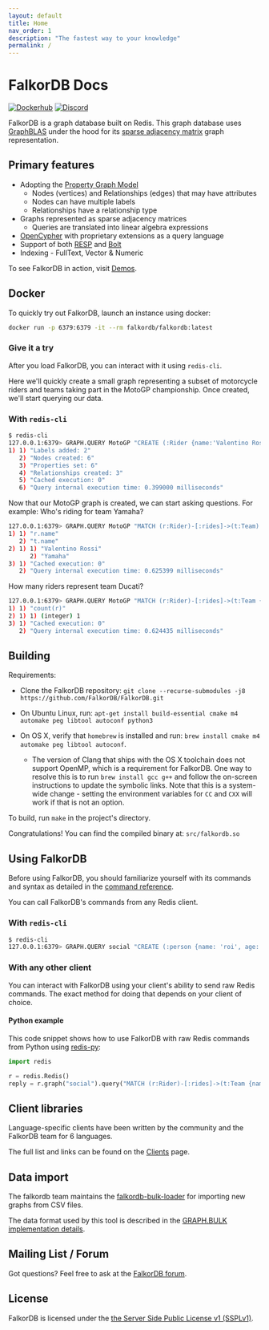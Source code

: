 ```yaml
---
layout: default
title: Home
nav_order: 1
description: "The fastest way to your knowledge"
permalink: /
---
```


# FalkorDB Docs

[![Dockerhub](https://img.shields.io/docker/pulls/falkordb/falkordb?label=Docker)](https://hub.docker.com/r/falkordb/falkordb/)
[![Discord](https://img.shields.io/discord/1146782921294884966?style=flat-square)](https://discord.gg/ErBEqN9E)

FalkorDB is a graph database built on Redis. This graph database uses [GraphBLAS](http://faculty.cse.tamu.edu/davis/GraphBLAS.html) under the hood for its [sparse adjacency matrix](https://en.wikipedia.org/wiki/Adjacency_matrix) graph representation.

## Primary features

* Adopting the [Property Graph Model](https://github.com/opencypher/openCypher/blob/master/docs/property-graph-model.adoc)
  * Nodes (vertices) and Relationships (edges) that may have attributes
  * Nodes can have multiple labels
  * Relationships have a relationship type
* Graphs represented as sparse adjacency matrices
  * Queries are translated into linear algebra expressions
* [OpenCypher](http://www.opencypher.org/) with proprietary extensions as a query language
* Support of both [RESP](https://redis.io/docs/reference/protocol-spec/) and [Bolt](https://en.wikipedia.org/wiki/Bolt_(network_protocol))
* Indexing - FullText, Vector & Numeric

To see FalkorDB in action, visit [Demos](https://github.com/FalkorDB/FalkorDB/tree/master/demo).

## Docker

To quickly try out FalkorDB, launch an instance using docker:

```sh
docker run -p 6379:6379 -it --rm falkordb/falkordb:latest
```

### Give it a try

After you load FalkorDB, you can interact with it using `redis-cli`.

Here we'll quickly create a small graph representing a subset of motorcycle riders and teams taking part in the MotoGP championship. Once created, we'll start querying our data.

### With `redis-cli`

```sh
$ redis-cli
127.0.0.1:6379> GRAPH.QUERY MotoGP "CREATE (:Rider {name:'Valentino Rossi'})-[:rides]->(:Team {name:'Yamaha'}), (:Rider {name:'Dani Pedrosa'})-[:rides]->(:Team {name:'Honda'}), (:Rider {name:'Andrea Dovizioso'})-[:rides]->(:Team {name:'Ducati'})"
1) 1) "Labels added: 2"
   2) "Nodes created: 6"
   3) "Properties set: 6"
   4) "Relationships created: 3"
   5) "Cached execution: 0"
   6) "Query internal execution time: 0.399000 milliseconds"
```

Now that our MotoGP graph is created, we can start asking questions. For example:
Who's riding for team Yamaha?

```sh
127.0.0.1:6379> GRAPH.QUERY MotoGP "MATCH (r:Rider)-[:rides]->(t:Team) WHERE t.name = 'Yamaha' RETURN r.name, t.name"
1) 1) "r.name"
   2) "t.name"
2) 1) 1) "Valentino Rossi"
      2) "Yamaha"
3) 1) "Cached execution: 0"
   2) "Query internal execution time: 0.625399 milliseconds"
```

How many riders represent team Ducati?

```sh
127.0.0.1:6379> GRAPH.QUERY MotoGP "MATCH (r:Rider)-[:rides]->(t:Team {name:'Ducati'}) RETURN count(r)"
1) 1) "count(r)"
2) 1) 1) (integer) 1
3) 1) "Cached execution: 0"
   2) "Query internal execution time: 0.624435 milliseconds"
```

## Building

Requirements:

* Clone the FalkorDB repository: `git clone --recurse-submodules -j8 https://github.com/FalkorDB/FalkorDB.git`

* On Ubuntu Linux, run: `apt-get install build-essential cmake m4 automake peg libtool autoconf python3`

* On OS X, verify that `homebrew` is installed and run: `brew install cmake m4 automake peg libtool autoconf`.
    * The version of Clang that ships with the OS X toolchain does not support OpenMP, which is a requirement for FalkorDB. One way to resolve this is to run `brew install gcc g++` and follow the on-screen instructions to update the symbolic links. Note that this is a system-wide change - setting the environment variables for `CC` and `CXX` will work if that is not an option.

To build, run `make` in the project's directory.

Congratulations! You can find the compiled binary at: `src/falkordb.so`

## Using FalkorDB

Before using FalkorDB, you should familiarize yourself with its commands and syntax as detailed in the
[command reference](/commands).

You can call FalkorDB's commands from any Redis client.

### With `redis-cli`

```sh
$ redis-cli
127.0.0.1:6379> GRAPH.QUERY social "CREATE (:person {name: 'roi', age: 33, gender: 'male', status: 'married'})"
```

### With any other client

You can interact with FalkorDB using your client's ability to send raw Redis commands.
The exact method for doing that depends on your client of choice.

#### Python example

This code snippet shows how to use FalkorDB with raw Redis commands from Python using
[redis-py](https://github.com/redis/redis-py):

```python
import redis

r = redis.Redis()
reply = r.graph("social").query("MATCH (r:Rider)-[:rides]->(t:Team {name:'Ducati'}) RETURN count(r)")
```

## Client libraries

Language-specific clients have been written by the community and the FalkorDB team for 6 languages.

The full list and links can be found on the [Clients](/clients) page.

## Data import

The falkordb team maintains the [falkordb-bulk-loader](https://github.com/falkordb/falkordb-bulk-loader) for importing new graphs from CSV files.

The data format used by this tool is described in the [GRAPH.BULK implementation details](/design/bulk_spec).

## Mailing List / Forum

Got questions? Feel free to ask at the [FalkorDB forum](https://github.com/FalkorDB/FalkorDB/discussions).

## License

FalkorDB is licensed under the [the Server Side Public License v1 (SSPLv1)](https://github.com/FalkorDB/FalkorDB/blob/master/LICENSE.txt).
